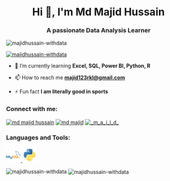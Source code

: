 <h1 align="center">Hi 👋, I'm Md Majid Hussain</h1>
<h3 align="center">A passionate Data Analysis Learner</h3>

<p align="left"> <img src="https://komarev.com/ghpvc/?username=majidhussain-withdata&label=Profile%20views&color=0e75b6&style=flat" alt="majidhussain-withdata" /> </p>

<p align="left"> <a href="https://github.com/ryo-ma/github-profile-trophy"><img src="https://github-profile-trophy.vercel.app/?username=majidhussain-withdata" alt="majidhussain-withdata" /></a> </p>

- 🌱 I’m currently learning **Excel, SQL, Power BI, Python, R**

- 📫 How to reach me **majid123rkl@gmail.com**

- ⚡ Fun fact **I am literally good in sports**

<h3 align="left">Connect with me:</h3>
<p align="left">
<a href="https://linkedin.com/in/md majid hussain" target="blank"><img align="center" src="https://raw.githubusercontent.com/rahuldkjain/github-profile-readme-generator/master/src/images/icons/Social/linked-in-alt.svg" alt="md majid hussain" height="30" width="40" /></a>
<a href="https://fb.com/md majid" target="blank"><img align="center" src="https://raw.githubusercontent.com/rahuldkjain/github-profile-readme-generator/master/src/images/icons/Social/facebook.svg" alt="md majid" height="30" width="40" /></a>
<a href="https://instagram.com/_m_a_j_i_d_" target="blank"><img align="center" src="https://raw.githubusercontent.com/rahuldkjain/github-profile-readme-generator/master/src/images/icons/Social/instagram.svg" alt="_m_a_j_i_d_" height="30" width="40" /></a>
</p>

<h3 align="left">Languages and Tools:</h3>
<p align="left"> <a href="https://www.mysql.com/" target="_blank" rel="noreferrer"> <img src="https://raw.githubusercontent.com/devicons/devicon/master/icons/mysql/mysql-original-wordmark.svg" alt="mysql" width="40" height="40"/> </a> <a href="https://www.python.org" target="_blank" rel="noreferrer"> <img src="https://raw.githubusercontent.com/devicons/devicon/master/icons/python/python-original.svg" alt="python" width="40" height="40"/> </a> </p>

<p><img align="left" src="https://github-readme-stats.vercel.app/api/top-langs?username=majidhussain-withdata&show_icons=true&locale=en&layout=compact" alt="majidhussain-withdata" /></p>

<p>&nbsp;<img align="center" src="https://github-readme-stats.vercel.app/api?username=majidhussain-withdata&show_icons=true&locale=en" alt="majidhussain-withdata" /></p>
